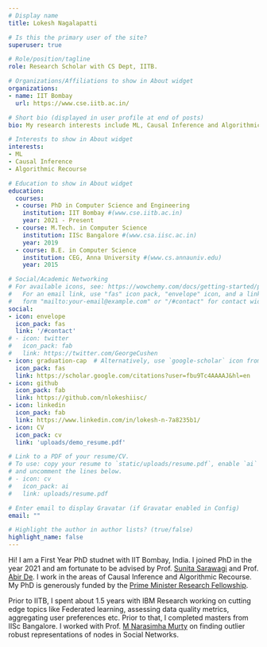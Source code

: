 ```yaml
---
# Display name
title: Lokesh Nagalapatti

# Is this the primary user of the site?
superuser: true

# Role/position/tagline
role: Research Scholar with CS Dept, IITB.

# Organizations/Affiliations to show in About widget
organizations:
- name: IIT Bombay
  url: https://www.cse.iitb.ac.in/

# Short bio (displayed in user profile at end of posts)
bio: My research interests include ML, Causal Inference and Algorithmic Recourse.

# Interests to show in About widget
interests:
- ML
- Causal Inference
- Algorithmic Recourse

# Education to show in About widget
education:
  courses:
  - course: PhD in Computer Science and Engineering 
    institution: IIT Bombay #(www.cse.iitb.ac.in)
    year: 2021 - Present
  - course: M.Tech. in Computer Science
    institution: IISc Bangalore #(www.csa.iisc.ac.in)
    year: 2019
  - course: B.E. in Computer Science
    institution: CEG, Anna University #(www.cs.annauniv.edu)
    year: 2015

# Social/Academic Networking
# For available icons, see: https://wowchemy.com/docs/getting-started/page-builder/#icons
#   For an email link, use "fas" icon pack, "envelope" icon, and a link in the
#   form "mailto:your-email@example.com" or "/#contact" for contact widget.
social:
- icon: envelope
  icon_pack: fas
  link: '/#contact'
# - icon: twitter
#   icon_pack: fab
#   link: https://twitter.com/GeorgeCushen
- icon: graduation-cap  # Alternatively, use `google-scholar` icon from `ai` icon pack
  icon_pack: fas
  link: https://scholar.google.com/citations?user=fbu9Tc4AAAAJ&hl=en
- icon: github
  icon_pack: fab
  link: https://github.com/nlokeshiisc/
- icon: linkedin
  icon_pack: fab
  link: https://www.linkedin.com/in/lokesh-n-7a8235b1/
- icon: CV
  icon_pack: cv
  link: 'uploads/demo_resume.pdf'

# Link to a PDF of your resume/CV.
# To use: copy your resume to `static/uploads/resume.pdf`, enable `ai` icons in `params.toml`, 
# and uncomment the lines below.
# - icon: cv
#   icon_pack: ai
#   link: uploads/resume.pdf

# Enter email to display Gravatar (if Gravatar enabled in Config)
email: ""

# Highlight the author in author lists? (true/false)
highlight_name: false
---
```


Hi! I am a First Year PhD studnet with IIT Bombay, India. I joined PhD in the year 2021 and am fortunate to be advised by Prof. [Sunita Sarawagi](https://www.cse.iitb.ac.in/~sunita/) and Prof. [Abir De](https://abir-de.github.io/). I work in the areas of Causal Inference and Algorithmic Recourse. My PhD is generously funded by the [Prime Minister Research Fellowship](https://pmrf.in/).

Prior to IITB, I spent about 1.5 years with IBM Research working on cutting edge topics like Federated learning, assessing data quality metrics, aggregating user preferences etc. Prior to that, I completed masters from IISc Bangalore. I worked with Prof. [M Narasimha Murty](https://www.csa.iisc.ac.in/people/people-faculty-mnm.html) on finding outlier robust representations of nodes in Social Networks.

<!-- Prior to joining IITB, I worked with IBM Research Labs for about 1.5 years. There, I worked on a variety of topics including Federated Learning, testing ML models, assessing data quality, aggregating user preferences in social networks etc.

I obtaied my Masters from IISc Bangalore. I worked with Prof. M Narasimha Murty on finding outlier resistant representations for nodes in a social network. -->
<!-- 
{{< icon name="download" pack="fas" >}} Download my {{< staticref "uploads/demo_resume.pdf" "newtab" >}}resumé{{< /staticref >}}. -->
